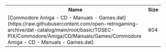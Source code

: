<table>
<tr><th>Name</th><th>Size</th></tr>
<tr><td>[Commodore Amiga - CD - Manuals - Games.dat](https://raw.githubusercontent.com/open-retrogaming-archive/dat-catalog/main/root/basic/TOSEC-PIX/Commodore/Amiga/CD/Manuals/Games/Commodore Amiga - CD - Manuals - Games.dat)</td><td>804</td></tr>
</table>
